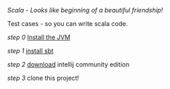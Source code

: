 *Scala - Looks like beginning of a beautiful friendship!*

Test cases - so you can write scala code.

*step 0*
[Install the JVM](https://docs.oracle.com/javase/8/docs/technotes/guides/install/mac_jdk.html)

*step 1*
[install sbt](https://www.scala-sbt.org/0.13/docs/Setup.html)

*step 2*
[download](https://www.jetbrains.com/idea/download) intellij community edition

*step 3*
clone this project!
